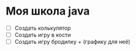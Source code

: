 Моя школа java
===============================
- [ ] Создать колькулятор
- [ ] Создать игру в кости 
- [ ] Создать игру бродилку + (графику для неё)
